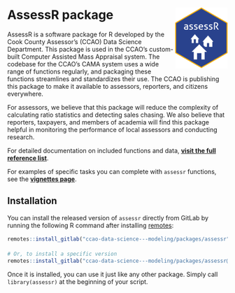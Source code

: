 
<!-- README.md is generated from README.Rmd. Please edit that file -->

# AssessR package <a href="https://gitlab.com/ccao-data-science---modeling/packages/assessr"><img src="man/figures/logo.png" align="right" height="139"/></a>

AssessR is a software package for R developed by the Cook County
Assessor’s (CCAO) Data Science Department. This package is used in the
CCAO’s custom-built Computer Assisted Mass Appraisal system. The
codebase for the CCAO’s CAMA system uses a wide range of functions
regularly, and packaging these functions streamlines and standardizes
their use. The CCAO is publishing this package to make it available to
assessors, reporters, and citizens everywhere.

For assessors, we believe that this package will reduce the complexity
of calculating ratio statistics and detecting sales chasing. We also
believe that reporters, taxpayers, and members of academia will find
this package helpful in monitoring the performance of local assessors
and conducting research.

For detailed documentation on included functions and data, [**visit the
full reference
list**](https://ccao-data-science---modeling.gitlab.io/packages/assessr/reference/).

For examples of specific tasks you can complete with `assessr`
functions, see the [**vignettes
page**](https://ccao-data-science---modeling.gitlab.io/packages/assessr/articles/index.html).

## Installation

You can install the released version of `assessr` directly from GitLab
by running the following R command after installing
[remotes](https://github.com/r-lib/remotes):

``` r
remotes::install_gitlab("ccao-data-science---modeling/packages/assessr")

# Or, to install a specific version
remotes::install_gitlab("ccao-data-science---modeling/packages/assessr@0.3.0")
```

Once it is installed, you can use it just like any other package. Simply
call `library(assessr)` at the beginning of your script.

